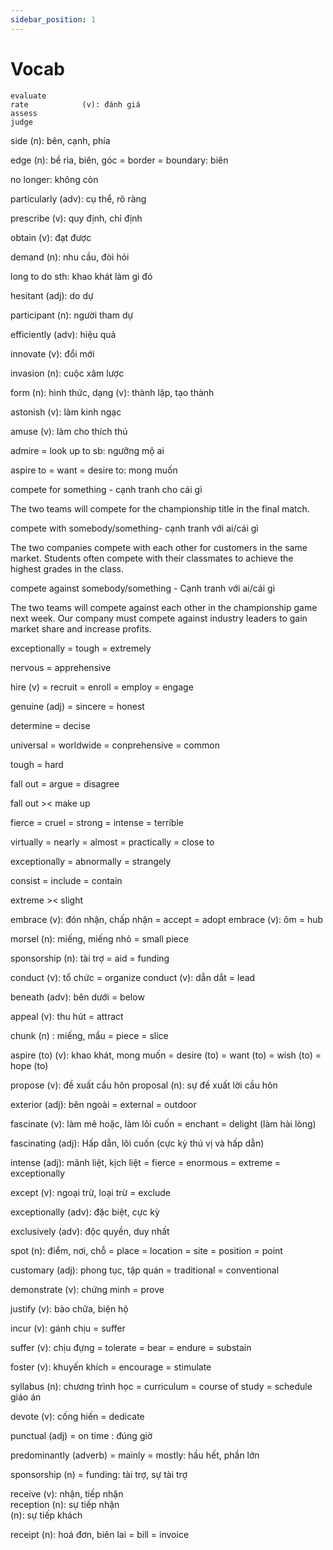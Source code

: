 ```yaml
---
sidebar_position: 1
---
```


# Vocab
```
evaluate                              
rate            (v): đánh giá             
assess  
judge   
```

side (n): bên, cạnh, phía

edge (n): bề rìa, biên, góc
= border = boundary: biên

no longer: không còn

particularly (adv): cụ thể, rõ ràng

prescribe (v): quy định, chỉ định

obtain (v): đạt được

demand (n): nhu cầu, đòi hỏi

long to do sth: khao khát làm gì đó

hesitant (adj): do dự

participant (n): người tham dự

efficiently (adv): hiệu quả

innovate (v): đổi mới

invasion (n): cuộc xâm lược

form (n): hình thức, dạng
     (v): thành lập, tạo thành

astonish (v): làm kinh ngạc

amuse (v): làm cho thích thú

admire = look up to sb: ngưỡng mộ ai

aspire to = want = desire to: mong muốn 




compete for something - cạnh tranh cho cái gì

The two teams will compete for the championship title in the final match.

compete with somebody/something- cạnh tranh với ai/cái gì

The two companies compete with each other for customers in the same market.
Students often compete with their classmates to achieve the highest grades in the class.

compete against somebody/something - Cạnh tranh với ai/cái gì

The two teams will compete against each other in the championship game next week.
Our company must compete against industry leaders to gain market share and increase profits.

exceptionally = tough = extremely

nervous = apprehensive

hire (v) = recruit = enroll = employ = engage

genuine (adj) = sincere = honest

determine = decise

universal = worldwide = conprehensive = common

tough = hard

fall out = argue = disagree

fall out >< make up

fierce = cruel = strong = intense = terrible 

virtually = nearly = almost = practically = close to

exceptionally = abnormally = strangely

consist = include = contain 

extreme >< slight

embrace (v): đón nhận, chấp nhận = accept = adopt
embrace (v): ôm = hub

morsel (n): miếng, miếng nhỏ = small piece

sponsorship (n): tài trợ = aid = funding 

conduct (v): tổ chức = organize
conduct (v): dẫn dắt = lead

beneath (adv): bên dưới = below

appeal (v): thu hút = attract

chunk (n) : miếng, mẩu = piece = slice

aspire (to) (v): khao khát, mong muốn = desire (to) = want (to) = wish (to) = hope (to)

propose (v): đề xuất
             cầu hôn
proposal (n): sự đề xuất
              lời cầu hôn


exterior (adj): bên ngoài = external = outdoor 

fascinate (v): làm mê hoặc, làm lôi cuốn = enchant = delight (làm hài lòng)

fascinating (adj): Hấp dẫn, lôi cuốn (cực kỳ thú vị và hấp dẫn)

intense (adj): mãnh liệt, kịch liệt = fierce = enormous = extreme = exceptionally

except (v): ngoại trừ, loại trừ = exclude

exceptionally (adv): đặc biệt, cực kỳ

exclusively (adv): độc quyền, duy nhất


spot (n): điểm, nơi, chỗ = place = location = site = position = point 

customary (adj): phong tục, tập quán = traditional = conventional 

demonstrate (v): chứng minh = prove

justify (v): bào chữa, biện hộ

incur (v): gánh chịu = suffer

suffer (v): chịu đựng = tolerate = bear = endure = substain

foster (v): khuyến khích = encourage = stimulate

syllabus (n): chương trình học = curriculum = course of study = schedule
              giáo án

devote (v): cống hiến = dedicate

punctual (adj) = on time : đúng giờ

predominantly (adverb) = mainly = mostly: hầu hết, phần lớn

sponsorship (n) = funding: tài trợ, sự tài trợ

receive (v): nhận, tiếp nhận     
reception (n): sự tiếp nhận    
          (n): sự tiếp khách    

receipt (n): hoá đơn, biên lai = bill = invoice    